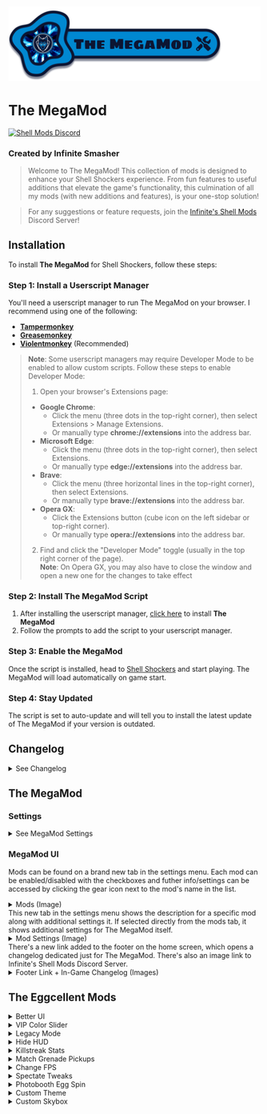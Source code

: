 ![The MegaMod](img/docs/megaMod/The%20MegaMod%20Logo.png)
# The MegaMod
[![Shell Mods Discord](https://img.shields.io/discord/1273986972389474374?label=Infinite%27s%20Shell%20Mods%20Server&logo=discord&color=5865F2)](https://discord.gg/Cxggadazy4)

### Created by Infinite Smasher
> Welcome to The MegaMod! This collection of mods is designed to enhance your Shell Shockers experience. From fun features to useful additions that elevate the game's functionality, this culmination of all my mods (with new additions and features), is your one-stop solution!

> For any suggestions or feature requests, join the [Infinite's Shell Mods](https://discord.gg/Cxggadazy4) Discord Server!

## Installation
To install **The MegaMod** for Shell Shockers, follow these steps:

### Step 1: Install a Userscript Manager
You'll need a userscript manager to run The MegaMod on your browser. I recommend using one of the following:
- **[Tampermonkey](https://www.tampermonkey.net/)**
- **[Greasemonkey](https://www.greasespot.net/)**
- **[Violentmonkey](https://violentmonkey.github.io/)** (Recommended)
> **Note**: Some userscript managers may require Developer Mode to be enabled to allow custom scripts. Follow these steps to enable Developer Mode:
> 1. Open your browser's Extensions page:
> - **Google Chrome**:
>   - Click the menu (three dots in the top-right corner), then select Extensions > Manage Extensions.
>   - Or manually type **chrome://extensions** into the address bar.
> - **Microsoft Edge**:
>   - Click the menu (three dots in the top-right corner), then select Extensions.
>   - Or manually type **edge://extensions** into the address bar.
> - **Brave**:
>   - Click the menu (three horizontal lines in the top-right corner), then select Extensions.
>   - Or manually type **brave://extensions** into the address bar.
> - **Opera GX**:
>   - Click the Extensions button (cube icon on the left sidebar or top-right corner).
>   - Or manually type **opera://extensions** into the address bar.
> 2. Find and click the "Developer Mode" toggle (usually in the top right corner of the page).<br>
> **Note**: On Opera GX, you may also have to close the window and open a new one for the changes to take effect

### Step 2: Install The MegaMod Script
1. After installing the userscript manager, [click here](https://1nf1n1t3sm4sh3r.github.io/mmTest/js/script.user.js) to install **The MegaMod**
2. Follow the prompts to add the script to your userscript manager.

### Step 3: Enable the MegaMod
Once the script is installed, head to [Shell Shockers](https://shellshock.io/) and start playing. The MegaMod will load automatically on game start.

### Step 4: Stay Updated
The script is set to auto-update and will tell you to install the latest update of The MegaMod if your version is outdated.

## Changelog
<details>
<summary>See Changelog</summary>

</details>

## The MegaMod
### Settings
<details>
<summary>See MegaMod Settings</summary>

  - **MegaMod UI Sound Effects** - Enables sound effects related to the MegaMod
    - **Specific Sounds**:
      - **Tab Sounds** - Sound effects for mods tab and mod settings tab
      - **Hover Sounds** - Sound effects for hovering on settings tab icon and mod settings icons
  - **Faster CSS Loading** - Makes CSS Load Faster
</details>

### MegaMod UI
Mods can be found on a brand new tab in the settings menu. Each mod can be enabled/disabled with the checkboxes and futher info/settings can be accessed by clicking the gear icon next to the mod's name in the list.
<details>
<summary>Mods (Image)</summary> 
  
  ![Mods](img/docs/megaMod/mods.png)
</details>
This new tab in the settings menu shows the description for a specific mod along with additional settings it. If selected directly from the mods tab, it shows additional settings for The MegaMod itself.
<details> 
<summary>Mod Settings (Image)</summary>
  
  ![Mod Settings](img/docs/megaMod/modSettings.png)
</details>
There's a new link added to the footer on the home screen, which opens a changelog dedicated just for The MegaMod. There's also an image link to Infinite's Shell Mods Discord Server.
<details>
<summary>Footer Link + In-Game Changelog (Images)</summary>

  ![Footer Changelog Link](img/docs/megaMod/footerLink.png)
  ![In-Game Changelog](img/docs/megaMod/changelog.png)
</details>

## The Eggcellent Mods
<details>
<summary>Better UI</summary>

> Enhances the inventory and profile UI with new themes, a skin randomizer, profile badges, and more.
### **Settings**:
- **General UI Tweaks**: Various UI improvements.
  <details>
  <summary>More Info</summary>
    
    - Latest FontAwesome Social Media Icons
    - Updated Social Media Footer Icon Styles & Tooltip Position
    - Egg-Shaped Settings Sliders
    - Egg-Shaped Settings Checkboxes
    - Added margins around chat (on Despawn Menu) so it isn't fixed to edge of screen
    - Added margins to media tabs and top right buttons (on Home Screen) so they aren't fixed to edge of screen
    - Various UI Bug Fixes:
      - Fixed Short Scrollmask Width
      - Fixed YT + Twitch Box Height
      - Adjusted Create Private Game Popup Alignments
      - Fixed Slightly Taller Challenge Box
      - Stretched Chick'n Winner Bar (on Despawn Menu) to fix text wrap (and for better looks ofc)
    - Added Icons to challenges to show if they're unique or already completed
    - Restyled Challenge "Claimed" Banner to match checkmark banner
      <details>
      <summary>See Challenge Icons & Restyled "Claimed" Banners (Image)</summary>

      ![Challenges](img/docs/betterUI/misc/challenges/Challenges.png)
      </details>
    
    - Added missing clock icon next to challenge timer on home screen
    - Added claim sound effect when claiming challenges 
    - Added claim sound effect when auto-claiming challenges through notification popup
    - Added info popup for challenges which shows all challenges with info such as icon, reward amounts, tier, type, # of claims, etc
      <details>
      <summary>See Challenge Info Popup (Image)</summary>

      ![Challenge Info Popup](img/docs/betterUI/misc/challenges/Challenge%20List%20Popup.png)
      </details>
    
    - Added Button (on Home Screen) and Popup to Show Current Public Map Pool
      <details>
      <summary>See Public Map Popup (Image)</summary>

      ![Public Map Popup](img/docs/betterUI/misc/Public%20Map%20Popup.png)
      </details>
    
    - Added Button (on Home Screen) and Popup to Game History (Daily Lobbies)
      <details>
      <summary>See Game History Popup (Image)</summary>

      ![Game History Popup](img/docs/betterUI/misc/Game%20History%20Popup.png)
      </details>

    - Numbers are localized to add regional separators (make large numbers easier to read) and use the local place value system:
      - Egg Count
      - Item Prices
      - Profile Stats Values
      - Egg Reward Amounts
      - etc.

  </details>
- **Better Inventory**
  <details>
  <summary>More Info</summary>

    - __UI Improvements__:
      - Rounded item and weapon select buttons
      - Better **color matching** on existing item theme properties:
        - Price Labels
        - Spinning Egg (Item Image Loading)
        - Item Borders
      - New **gradient effect** (+ fade-in animation) for themed items when selected
      - Item Search Feature (This was added into the game on October 1st, 2023!)
      - EggK-47s and Whippers with sound effects now play a burst of their sound effect when clicked!
      - Fixed Bugs:
        - Equipped weapon skin wasn't highlighted after switching classes
        - Sound effect played when switching tabs in shop
        - Weapon skin buttons could be deselected
        - Photobooth wasn't updating pistol when switching main weapon class
      - Fixed wonky item banners for items showing in bundle popup
    - __New Item Themes__:
      - ``Bundle`` - Items available through bundles only
      - ``Limited`` - Limited-time items (in "Limited Edition" shop section)
      - ``Twitch Drops`` - Items available through Twitch Drops
      - ``Merch`` - Hats that were previously obtained through buying Shell Shockers merchandise
      - ``Yolker`` - New Yolker Items
      - ``League`` - Clan/Tournament Hats and Stamps
      - ``Notif`` - Hats created for and rewarded through the (discontinued) Notification System
      - ``Egglite`` - Code-unlockable items that fit no other categories
      - ``Promo`` - Cross-Promotional items unlocked by playing other BWD games (ex: Skull Wand Pistol)
      - ``Event`` - Event rewards from events such as EGG ORG or Scavenger Hunt
      - ``Social`` - Social media rewards (Hats) from the homepage
      - ``Legacy`` - Legacy default weapon skins from 2018/2019
      - ``YT CC`` - BWD YouTube CC shop items
      - ``Twitch CC`` - BWD Twitch CC shop items
        <details>
        <summary>See Item Themes (Image)</summary>
          
        ![Item Themes](img/docs/betterUI/inventory/Item%20Themes.png)
        </details>
    
    - __Changed Item Sorting Order__:
      1. Premium ($)
      2. Premium (Eggs)
      3. VIP
      4. Bundle
      5. Merch
      6. Twitch Drops
      7. New Yolker
      8. League
      9. Notification
      10. Egglite
      11. Promo
      12. Event
      13. Social
      14. Default & Legacy Items
      15. Limited
      16. Content Creator (YouTube & Twitch)
      17. Shop Items 
    - **Skin randomizer button** - randomizes all equipped items (including grenade and melee) for the currently selected weapon class
    - **Item count information** in inventory, shop, and limited edition section:
      - __Inventory__: shows # of items owned / total items
        - __Limited Edition__: shows # of limited items owned / total limited items
      - __Shop__: shows # of items remaining to purchase / total items
        - __Limited Edition__: shows # of limited items remaining to purchase / total limited items
    - Clickable **Item Icons** for most of the custom item themes!
      - Premium (matches your local currency) - switches to the shop tab of the shop
      - VIP - opens VIP popup
      - Bundle - switches to the shop tab of the shop
      - Merch - opens merch store
      - Twitch Drops - opens Twitch Drops page
      - New Yolker - opens New Yolker signup page
      - Notification - requests to turn on notifications
      - Promo - opens the particular promotion of the item
      - Limited - opens limited edition section and shows all owned limited items
      - Content Creator - links directly to the social media profile of the content creator
  </details>
- **Profile Picture & Badges**
  <details>
  <summary>More Info</summary>
    
    - **Profile Pictures** have returned in the profile section! Some people have one, others don't - that's just the way it is :)
      <details>
      <summary>See Updated Profile Section (Image)</summary>

      ![Profile Section](img/docs/betterUI/profile/Profile%20Picture%20&%20Badges.png)
      </details>

      <details>
      <summary>See Tier Badge Level Up Alert (Image)</summary>

      ![Tier Badge Level Up](img/docs/betterUI/profile/Tier%20Badge%20Level%20Up.png)
      </details>
    
    - **Profile Badges** - Clickable & Automatically Computed/Displayed:
      - Core Badges (14):
        | Badge Name          | Description                                             |
        | ------------------- | ------------------------------------------------------- |
        | VIP Subscriber      | Have an active VIP subscription                         |
        | Wizard              | Be one of the developers (Wizards)                      |
        | BWD Mod             | Be one of the BWD Discord moderators                    |
        | Eggforcer           | Be one of the Shell moderators (Eggforcers)             |
        | OG Player           | Account Created in 2019 or Earlier                      |
        | Pandemic Player     | Account Created in 2020                                 |
        | Farm-Fresh Player   | Account less than a month old                           |
        | MegaMod Playtester  | Helped playtest The MegaMod before its release - tysm!  |
        - Event Badges (6):
          | Badge Name       | Description                                                      |
          | ---------------- | ---------------------------------------------------------------- |
          | Treasure Hunter  | Participated in the Scavenger Hunt 2022 event                    |
          | ATTN: EGG ORG.   | Participated in the first EGG ORG event (2020)                   |
          | Pablo > Diablo   | Participated in the "EGG ORG: Phase II" (EGG ORG 2021) event     |
          | Pablo's Saviour  | Participated in the "Timetwist" (EGG ORG 2022) event             |
          | Monsters Win!    | Participated in the "EGG ORG & Eggventure" (EGG ORG 2023) event  |
          | N0 M0R3 R0B0TS   | Participated in the "Rise of the Robots" (EGG ORG 2024) event    |
    - Tier Badges (18 Unique, 88 Total):
      > The highest tier of a particular badge is displayed on your profile

      | Badge Name           | Description                                | Tier Requirements |
      | -------------------- | ------------------------------------------ |------------------ |
      | Eggstra Spender      | $ Worth of Premium Items Owned             | <table><thead><tr><th>Tier</th><th>Requirement</th></tr></thead><tbody><tr><td>I</td><td>$50</td></tr><tr><td>II</td><td>$100</td></tr><tr><td>III</td><td>$150</td></tr><tr><td>IV</td><td>$250</td></tr><tr><td>V</td><td>$500+</td></tr></tbody></table>|
      | Challenge Eggcepted  | # of Unique Challenges Completed           | <table><thead><tr><th>Tier</th><th>Requirement</th></tr></thead><tbody><tr><td>I</td><td>10</td></tr><tr><td>II</td><td>25</td></tr><tr><td>III</td><td>50</td></tr><tr><td>IV</td><td>75</td></tr><tr><td>V</td><td>100+</td></tr></tbody></table>|
      | Overeggchiever       | # of Total Challenges Completed            | <table><thead><tr><th>Tier</th><th>Requirement</th></tr></thead><tbody><tr><td>I</td><td>50</td></tr><tr><td>II</td><td>100</td></tr><tr><td>III</td><td>250</td></tr><tr><td>IV</td><td>500</td></tr><tr><td>V</td><td>1,000+</td></tr></tbody></table>|
      | Eggspenditure        | Golden Eggs Spent                          | <table><thead><tr><th>Tier</th><th>Requirement</th></tr></thead><tbody><tr><td>I</td><td>500,000</td></tr><tr><td>II</td><td>1,000,000</td></tr><tr><td>III</td><td>2,500,000</td></tr><tr><td>IV</td><td>5,000,000</td></tr><tr><td>V</td><td>7,500,000+</td></tr></tbody></table>|
      | Shell Scrambler      | Lifetime Kills                             | <table><thead><tr><th>Tier</th><th>Requirement</th></tr></thead><tbody><tr><td>I</td><td>10,000</td></tr><tr><td>II</td><td>25,000</td></tr><tr><td>III</td><td>50,000</td></tr><tr><td>IV</td><td>100,000</td></tr><tr><td>V</td><td>200,000+</td></tr></tbody></table>|
      | Master of Arms       | Lifetime Kills With Every Weapon           | <table><thead><tr><th>Tier</th><th>Requirement</th></tr></thead><tbody><tr><td>I</td><td>250</td></tr><tr><td>II</td><td>500</td></tr><tr><td>III</td><td>750</td></tr><tr><td>IV</td><td>1,000</td></tr><tr><td>V</td><td>2,500+</td></tr></tbody></table>|
      | Eggsecutioner        | Lifetime Kills in Every Game Mode          | <table><thead><tr><th>Tier</th><th>Requirement</th></tr></thead><tbody><tr><td>I</td><td>500</td></tr><tr><td>II</td><td>1,000</td></tr><tr><td>III</td><td>5,000</td></tr><tr><td>IV</td><td>10,000</td></tr><tr><td>V</td><td>20,000+</td></tr></tbody></table>|
      | Splattered Yolk      | Lifetime Deaths                            | <table><thead><tr><th>Tier</th><th>Requirement</th></tr></thead><tbody><tr><td>I</td><td>10000</td></tr><tr><td>II</td><td>25000</td></tr><tr><td>III</td><td>50000</td></tr><tr><td>IV</td><td>100000</td></tr><tr><td>V</td><td>200000+</td></tr></tbody></table>|
      | Humpty's Fall        | # of Fall Deaths                           | <table><thead><tr><th>Tier</th><th>Requirement</th></tr></thead><tbody><tr><td>I</td><td>10</td></tr><tr><td>II</td><td>25</td></tr><tr><td>III</td><td>50</td></tr><tr><td>IV</td><td>100</td></tr><tr><td>V</td><td>250+</td></tr></tbody></table>|
      | Overkill             | Lifetime KDR                               | <table><thead><tr><th>Tier</th><th>Requirement</th></tr></thead><tbody><tr><td>I</td><td>0.75</td></tr><tr><td>II</td><td>1.00</td></tr><tr><td>III</td><td>2.00</td></tr><tr><td>IV</td><td>3.00</td></tr><tr><td>V</td><td>4.00+</td></tr></tbody></table>|
      | Eggsassin            | Lifetime KDR in Every Game Mode            | <table><thead><tr><th>Tier</th><th>Requirement</th></tr></thead><tbody><tr><td>I</td><td>0.75</td></tr><tr><td>II</td><td>1.00</td></tr><tr><td>III</td><td>2.00</td></tr><tr><td>IV</td><td>3.00</td></tr><tr><td>V</td><td>4.00+</td></tr></tbody></table>|
      | Royal Rooster        | Lifetime KoTC Round Wins                   | <table><thead><tr><th>Tier</th><th>Requirement</th></tr></thead><tbody><tr><td>I</td><td>100</td></tr><tr><td>II</td><td>250</td></tr><tr><td>III</td><td>500</td></tr><tr><td>IV</td><td>1,000</td></tr><tr><td>V</td><td>2,000+</td></tr></tbody></table>|
      | Coop King            | Lifetime KoTC Coop Captures                | <table><thead><tr><th>Tier</th><th>Requirement</th></tr></thead><tbody><tr><td>I</td><td>250</td></tr><tr><td>II</td><td>500</td></tr><tr><td>III</td><td>1,500</td></tr><tr><td>IV</td><td>2,500</td></tr><tr><td>V</td><td>5,000+</td></tr></tbody></table>|
      | Eggsclusive          | % Owned of Current Update's Limited Items  | <table><thead><tr><th>Tier</th><th>Requirement</th></tr></thead><tbody><tr><td>I</td><td>10%</td></tr><tr><td>II</td><td>20%</td></tr><tr><td>III</td><td>30%</td></tr><tr><td>IV</td><td>50%</td></tr><tr><td>V</td><td>80%+</td></tr></tbody></table>|
      | Yolky Drip           | # of Merch Items Owned                     | <table><thead><tr><th>Tier</th><th>Requirement</th></tr></thead><tbody><tr><td>I</td><td>1</td></tr><tr><td>II</td><td>2</td></tr><tr><td>III</td><td>3</td></tr></tbody></table>|
      | Twitch Drops         | % Owned of Twitch Drops Items              | <table><thead><tr><th>Tier</th><th>Requirement</th></tr></thead><tbody><tr><td>I</td><td>10%</td></tr><tr><td>II</td><td>25%</td></tr><tr><td>III</td><td>50%</td></tr><tr><td>IV</td><td>75%</td></tr><tr><td>V</td><td>100%</td></tr></tbody></table>|
      | Colleggter           | % Owned of New Yolker Items                | <table><thead><tr><th>Tier</th><th>Requirement</th></tr></thead><tbody><tr><td>I</td><td>10%</td></tr><tr><td>II</td><td>25%</td></tr><tr><td>III</td><td>50%</td></tr><tr><td>IV</td><td>75%</td></tr><tr><td>V</td><td>100%</td></tr></tbody></table>|
      | Pro Egg Gamer        | # of League Items Owned                    | <table><thead><tr><th>Tier</th><th>Requirement</th></tr></thead><tbody><tr><td>I</td><td>1</td></tr><tr><td>II</td><td>2</td></tr><tr><td>III</td><td>3</td></tr><tr><td>IV</td><td>7</td></tr><tr><td>V</td><td>9+</td></tr></tbody></table>|
      | Egglitist            | % Owned of Egglite Items                   | <table><thead><tr><th>Tier</th><th>Requirement</th></tr></thead><tbody><tr><td>I</td><td>10%</td></tr><tr><td>II</td><td>20%</td></tr><tr><td>III</td><td>30%</td></tr><tr><td>IV</td><td>50%</td></tr><tr><td>V</td><td>90%+</td></tr></tbody></table>|
      | Poached Promoter     | % Owned of Promo Items                     | <table><thead><tr><th>Tier</th><th>Requirement</th></tr></thead><tbody><tr><td>I</td><td>10%</td></tr><tr><td>II</td><td>25%</td></tr><tr><td>III</td><td>50%</td></tr><tr><td>IV</td><td>75%</td></tr><tr><td>V</td><td>100%</td></tr></tbody></table>|
  
      <details>
      <summary>See Profile Badge Popup (Image)</summary>

      ![Profile Badge Popup](img/docs/betterUI/profile/Profile%20Badge%20Info%20Popup.png)
      </details>
      </details>
- **Force Roundness**: Makes the UI more comfy by rounding the corners on buttons, popups, and more! No more nasty sharp edges!
- **MOAR Colored UI**: Adds a splash of color to buttons and icons such as the News Tabs and social media footer icons.
- **Yellow Hit Indicator**: Makes the hit indicators yolk yellow instead of red because egg yolk is yellow and eggs don't bleed blood :)

- **Chat Upgrades**: Various Upgrades & Additions to In-Game Chat.
  <details>
  <summary>More Info</summary>
    
    - Increased Chat History from 5 to 7 messages
    - Added Icons next to to MOD, SERVER, and ANNOUNCEMENT Chat messages
      <details>
      <summary>See Chat Icons (Image)</summary>

      ![Chat Icons](img/docs/betterUI/chat/Chat%20Icons.png)
      </details>
    
    - **Chat Events Added to Chat**:
      - Join Game - _PLAYER_ joined the game.
      - Leave Game - _PLAYER_ left the game.
      - Switch Team - _PLAYER_ switched to BLUE/RED team.
      <details>
      <summary>See Chat Events (Image)</summary>

      ![Chat Events](img/docs/betterUI/chat/Chat%20Events.png)
      </details>
  </details>
</details>

<details>
<summary>VIP Color Slider</summary>

> Adds sliders for hue, saturation, and brightness to customize your egg color in the inventory - slider also locks for non VIPs.
> Also adds a color randomizer button.  
### **Settings**:
- **Unlock (for non-VIPs)**: Unlocks the color slider for people without VIP.
- **Auto-Save Custom Color**: Automatically saves and applies custom colors.
- **Color Randomizer Button**: Adds a button to randomize your egg color (Color Slider included).

  <details>
  <summary>See Color Slider (Images)</summary>

  ![Color Slider](img/docs/colorSlider/Slider.png)
  ![Slider Disabled](img/docs/colorSlider/Slider%20Disabled.png)
  </details>

</details>

<details>
<summary>Legacy Mode</summary>

> Brings back legacy default weapon skins and sound effects from 2018/2019.
### **Settings**:
- **Legacy Default Skins**: Use old default weapon skin models.
- **Legacy Sound Effects**: Use old in-game weapon sound effects. Legacy sounds also play in the inventory when clicking on legacy weapons!
- **Gun-Specific Sounds**: Customize legacy sounds for specific guns.
  - Fire Sound
  - Default-Only Fire Sound (Only the Legacy (Default) skin has the fire sound effect)
  - Reload Sound(s)
- **Grenade Sounds**: Customize legacy sounds for grenades.
  - Grenade Throw
  - Grenade Beep
  - Grenade Explosion
  - Default-Only Explosion
- **Other Sounds**: Additional legacy sound effects.
  - Ammo/Grenade Pickup
  - Weapon Swap

  <details>
  <summary>See Legacy Weapon Skins (Image)</summary>

  ![Legacy Skins](img/docs/legacyMode/Legacy%20Items.png)
  </details>

</details>

<details>
<summary>Hide HUD</summary>

> Hide or show the HUD (including player names, outlines, and pickups) while playing or in spectate mode for cinematic shots and clean recordings.  
### **Settings**:
- **Hide/Show In-Game UI**: Keybind to Toggle HUD visibility.
- Hide Crosshair
- Hide Game Messages
- Hide Grenade Power
- Hide Healthbar
- Hide Game Chat
- Hide Gamemode UI
- Hide Ammo Count
- Hide Player List
- Hide Readouts (Ping, FPS, etc)
- Hide Egg Count
- Hide Kill/Death Log
- Hide Kill/Death Text
- Hide Max Killstreak Indicator
- Hide Spectate Info
- Hide Grenade/Ammo Pickups
- Hide Player Nametags
- Hide Player Outlines

  <details>
  <summary>See HUD, Nametags, Player Outlines, & Pickups Hidden (Image)</summary>

  ![HUD & Pickups Hidden](img/docs/hideHUD/HUD%20Hidden.png)
  </details>

</details>

<details>
<summary>Killstreak Stats</summary>

> Adds a stopwatch that starts when you spawn and a popup to display kill streak stats (COMING SOON). Also useful for timed challenges.  
<!--**Settings**:-->
<!--**Hide/Show Info Popup**: Toggle the display of kill streak stats.-->

  <details>
  <summary>See Killstreak Stopwatch (Image)</summary>

  ![Killstreak Stopwatch](img/docs/killstreakInfo/Stopwatch.png)
  </details>

</details>

<details>
<summary>Match Grenade Pickups</summary>
 
> Sets the grenade pickups to match your equipped grenade skin, also works in first-person spectate mode.

  <details>
  <summary>See Matching Grenade Pickups In-Game (Image)</summary>

  ![Matching Grenade Pickups](img/docs/matchGrenades/Matching%20Pickups.png)
  </details>

</details>

<details>
<summary>Change FPS</summary>

> Allows you to adjust your FPS.  
### **Settings**:
- **FPS Slider**: Adjust the FPS (1-999).

</details>

<details>
<summary>Spectate Tweaks</summary>
 
> Tweaks for spectate mode. Also shows more keybinds on the "Spectating Player" box.
### **Settings**:
- **Show Healthbar**: Display a player's healthbar while spectating them in first-person-spectate mode.
- **Hide Main Crosshair**: Hide the main crosshair in first-person-spectate mode.
- **Hide Crosshair Dot**: Hide the crosshair dot in first-person-spectate mode.
- **Spectate Speed Slider**: Sets the % of the spectate speed (1% to 200%).
- **Freeze Frame**: Sets the keybind toggle for freezing the players.

</details>

<details>
<summary>Photobooth Egg Spin</summary>

> Spin your egg 360° in the photobooth and export the spin as a GIF.  
### **Settings (In Photobooth)**:
- **Spin Speed**: Choose the speed of the spin.
  - Slow
  - Normal
  - Fast
- **Spinning GIF FPS**: Choose the FPS of the spinning GIF.
  - Low (15 FPS)
  - Medium (30 FPS)
  - High (60 FPS)
- **Spin Egg**: Rotate your egg.
- **Save Spinning GIF**: Export the spinning egg as a GIF (Coming Soon!).

</details>

<details>
<summary>Custom Theme</summary>

> Select and manage themes that change the UI's appearance, including menu backgrounds, button colors, crosshair, scope, and more.  
### **Settings**:
- **Select Theme**: Choose a theme.
- **Preload Themes**: Load themes faster by downloading them on startup.
- **Available Themes**:
  | Theme Name                 | Creator(s)                 | Description                                                                                                                    | Image                                                 |
  | -------------------------- | -------------------------- | ------------------------------------------------------------------------------------------------------------------------------ | ----------------------------------------------------- |
  | Boolet x DeltaStorm        | Boolet, Infinite Smasher    | Updated & improved version of [Boolet](https://youtube.com/@Boolet)'s theme. Used to be available on the Chrome WebStore.      | ![Boolet Theme](img/docs/themes/boolet.png)           |
  | graysocean (Main)          | Infinite Smasher            | Updated & improved version of [graysocean](https://twitch.tv/graysocean)'s theme. Used to be available on the Chrome WebStore. | ![Graysocean Theme](img/docs/themes/graysocean.png)   |
  | graysocean (Fashion Show)  | Infinite Smasher            | Fashion show-specific version of the graysocean (Main) theme.                                                                   | Same as Graysocean (Main)                             |
  | Gus                        | Gus, Infinite Smasher       | Gus's theme.                                                                                                                   | ![Gus Theme](img/docs/themes/gus.png)                 |
  | King Hayden                | Jayvan, Infinite Smasher    | Updated & improved version of [King Hayden](https://twitch.tv/king_hayden_)'s theme.                                           | ![King Hayden Theme](img/docs/themes/hayden.png)      |
  | Infinite Smasher            | Infinite Smasher            | Infinite Smasher's theme.                                                                                                       | ![Infinite Smasher Theme](img/docs/themes/infinite.png) |
  | menoXD                     | Jayvan, Infinite Smasher    | Updated & improved version of [menoXD](https://twitch.tv/menoxd)'s theme.                                                      | ![menoXD Theme](img/docs/themes/meno.png)             |
  | Novosuper                  | Jayvan, Infinite Smasher    | Updated & improved version of [Novosuper](https://twitch.tv/novosuper)'s theme.                                                | ![Novosuper Theme](img/docs/themes/novo.png)          |
</details>
</details>

<details>
<summary>Custom Skybox</summary>

> Choose from over 60+ different skyboxes (or use a solid color) for all maps.  
### **Settings**:
- **Skybox Category**: Select a category of skyboxes.
- **Select Skybox**: Choose a specific skybox from the selected category.
- **Skybox Categories**:
  | Category Name                                                                                                       | # of Skyboxes       |
  | ------------------------------------------------------------------------------------------------------------------- | ------------------- |
  | Official (In-Game Skyboxes)                                                                                          | 4                   |
  | Solid Colors (RGB Color Sliders)                                                                                    | 256^3 = 16,777,216  |
  | Landscapes                                                                                                          | 4                   |
  | [AllSky](https://assetstore.unity.com/packages/2d/textures-materials/sky/allsky-free-10-sky-skybox-set-146014)      | 10                  |
  | [Cartoon Clouds](https://assetstore.unity.com/packages/2d/textures-materials/sky/farland-skies-cloudy-crown-60004)  | 5                   |
  | [Color Skies](https://assetstore.unity.com/packages/2d/textures-materials/sky/colorskies-91541)                     | 8                   |
  | [Space](https://assetstore.unity.com/packages/2d/textures-materials/sky/spaceskies-free-80503)                      | 23                  |
  | [Nebula](https://assetstore.unity.com/packages/2d/textures-materials/sky/skybox-volume-2-nebula-3392)               | 7                   |
  | Other                                                                                                               | 5                   |

Misc Skybox Sources: [Babylon.js](https://doc.babylonjs.com/toolsAndResources/assetLibraries/availableTextures#cubetextures), [elyvisions (OpenGameArt)](https://opengameart.org/content/elyvisions-skyboxes)

  <details>
  <summary>What Skyboxes Look Like In-Game (Image)</summary>

  ![Skybox Example](img/docs/customSkybox/skybox.png)
  </details>

</details>

